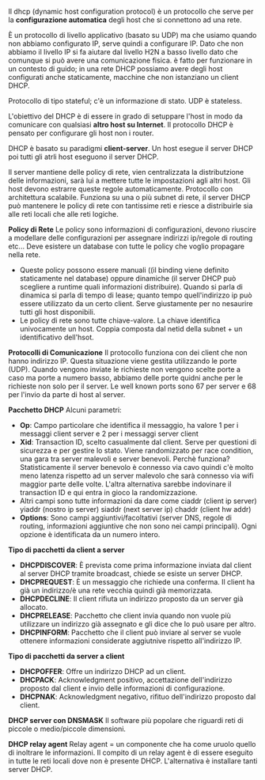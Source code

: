 Il dhcp (dynamic host configuration protocol) è un protocollo che serve per la **configurazione automatica** degli host che si connettono ad una rete.

È un protocollo di livello applicativo (basato su UDP) ma che usiamo quando non abbiamo configurato IP, serve quindi a configurare IP. Dato che non abbiamo il livello IP si fa aiutare dal livello H2N a basso livello dato che comunque si può avere una comunicazione fisica. è fatto per funzionare in un contesto di guido; in una rete DHCP possiamo avere degli host configurati anche staticamente, macchine che non istanziano un client DHCP. 

Protocollo di tipo stateful; c'è un informazione di stato. UDP è stateless.

L'obiettivo del DHCP è di essere in grado di setuppare l'host in modo da comunicare con qualsiasi **altro host su Internet**. Il protocollo DHCP è pensato per configurare gli host non i router.

DHCP è basato su paradigmi **client-server**. Un host esegue il server DHCP poi tutti gli atrli host eseguono il server DHCP. 

Il server mantiene delle policy di rete, vien centralizzata la distributzione delle informazioni, sarà lui a mettere tutte le impostazioni agli altri host. Gli host devono estrarre queste regole automaticamente. Protocollo con architettura scalabile. Funziona su una o più subnet di rete, il server DHCP può mantenere le policy di rete con tantissime reti e riesce a distribuirle sia alle reti locali che alle reti logiche. 

**Policy di Rete**
Le policy sono informazioni di configurazioni, devono riuscire a modellare delle configurazioni per assegnare indirizzi ip/regole di routing etc... Deve esistere un database con tutte le policy che voglio propagare nella rete.
- Queste policy possono essere manuali ((il binding viene definito staticamente nel database) oppure dinamiche (il server DHCP può scegliere a runtime quali informazioni distribuire). Quando si parla di dinamica si parla di tempo di lease; quanto tempo quell'indirizzo ip può essere utilizzato da un certo client. Serve giustamente per no nesaurire tutti gli host disponibili.
- Le policy di rete sono tutte chiave-valore. La chiave identifica univocamente un host. Coppia composta dal netid della subnet + un identificativo dell'hsot.

**Protocolli di Comunicazione**
Il protocollo funziona con dei client che non hanno indirizzo IP. Questa situazione viene gestita utilizzando le porte (UDP). Quando vengono inviate le richieste non vengono scelte porte a caso ma porte a numero basso, abbiamo delle porte quidni anche per le richieste non solo per il server. Le well known ports sono 67 per server e 68 per l'invio da parte di host al server.

**Pacchetto DHCP**
Alcuni parametri:
- **Op**: Campo particolare che identifica il messaggio, ha valore 1 per i messaggi client server e 2 per i messaggi server client
- **Xid**: Transaction ID, scelto casualmente dal client. Serve per questioni di sicurezza e per gestire lo stato. Viene randomizzato per race condition, una gara tra server malevoli e server benevoli. Perchè funziona? Statisticamente il server benevolo è connesso via cavo quindi c'è molto meno latenza rispetto ad un server malevolo che sarà connesso via wifi maggior parte delle volte. L'altra alternativa sarebbe indovinare il transaction ID e qui entra in gioco la randomizzazione.
- Altri campi sono tutte informazioni da dare come ciaddr (client ip server) yiaddr (nostro ip server) siaddr (next server ip) chaddr (client hw addr)
- **Options**: Sono campi aggiuntivi/facoltativi (server DNS, regole di routing, informazioni aggiuntive che non sono nei campi principali). Ogni opzione è identificata da un numero intero.

**Tipo di pacchetti da client a server**
- **DHCPDISCOVER**: È prevista come prima informazione inviata dal client al server DHCP tramite broadcast, chiede se esiste un server DHCP.
- **DHCPREQUEST**: È un messaggio che richiede una conferma. Il client ha già un indirizzo/è una rete vecchia quindi già memorizzata.
- **DHCPDECLINE**: Il client rifiuta un indirizzo proposto da un server già allocato.
- **DHCPRELEASE**: Pacchetto che client invia quando non vuole più utilizzare un indirizzo già assegnato e gli dice che lo può usare per altro.
- **DHCPINFORM**: Pacchetto che il client può inviare al server se vuole ottenere informazioni considerate aggiutnive rispetto all'indirizzo IP.

**Tipo di pacchetti da server a client**
- **DHCPOFFER**: Offre un indirizzo DHCP ad un client.
- **DHCPACK**: Acknowledgment positivo, accettazione dell'indirizzo proposto dal client e invio delle informazioni di configurazione.
- **DHCPNAK**: Acknowledgment negativo, rifituo dell'indirizzo proposto dal client.

**DHCP server con DNSMASK**
Il software più popolare che riguardi reti di piccole o medio/piccole dimensioni.

**DHCP relay agent**
Relay agent = un componente che ha come uruolo quello di inoltrare le informazioni. Il compito di un relay agent è di essere eseguito in tutte le reti locali dove non è presente DHCP. L'alternativa è installare tanti server DHCP.


